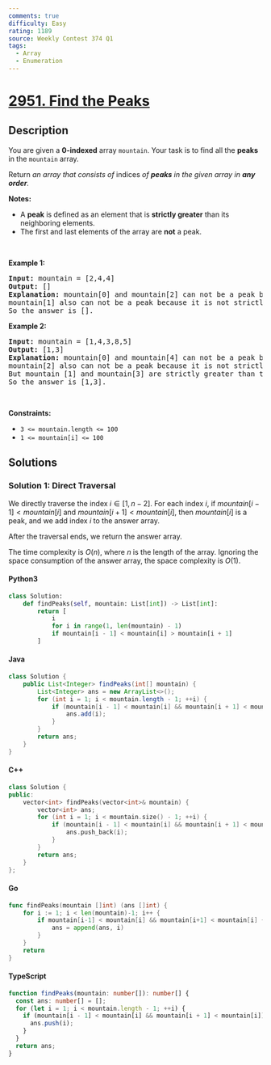 ```yaml
---
comments: true
difficulty: Easy
rating: 1189
source: Weekly Contest 374 Q1
tags:
  - Array
  - Enumeration
---
```


<!-- problem:start -->

# [2951. Find the Peaks](https://leetcode.com/problems/find-the-peaks)


## Description

<!-- description:start -->

<p>You are given a <strong>0-indexed</strong> array <code>mountain</code>. Your task is to find all the <strong>peaks</strong> in the <code>mountain</code> array.</p>

<p>Return <em>an array that consists of </em>indices<!-- notionvc: c9879de8-88bd-43b0-8224-40c4bee71cd6 --><em> of <strong>peaks</strong> in the given array in <strong>any order</strong>.</em></p>

<p><strong>Notes:</strong></p>

<ul>
	<li>A <strong>peak</strong> is defined as an element that is <strong>strictly greater</strong> than its neighboring elements.</li>
	<li>The first and last elements of the array are <strong>not</strong> a peak.</li>
</ul>

<p>&nbsp;</p>
<p><strong class="example">Example 1:</strong></p>

<pre>
<strong>Input:</strong> mountain = [2,4,4]
<strong>Output:</strong> []
<strong>Explanation:</strong> mountain[0] and mountain[2] can not be a peak because they are first and last elements of the array.
mountain[1] also can not be a peak because it is not strictly greater than mountain[2].
So the answer is [].
</pre>

<p><strong class="example">Example 2:</strong></p>

<pre>
<strong>Input:</strong> mountain = [1,4,3,8,5]
<strong>Output:</strong> [1,3]
<strong>Explanation:</strong> mountain[0] and mountain[4] can not be a peak because they are first and last elements of the array.
mountain[2] also can not be a peak because it is not strictly greater than mountain[3] and mountain[1].
But mountain [1] and mountain[3] are strictly greater than their neighboring elements.
So the answer is [1,3].
</pre>

<p>&nbsp;</p>
<p><strong>Constraints:</strong></p>

<ul>
	<li><code>3 &lt;= mountain.length &lt;= 100</code></li>
	<li><code>1 &lt;= mountain[i] &lt;= 100</code></li>
</ul>

<!-- description:end -->

## Solutions

<!-- solution:start -->

### Solution 1: Direct Traversal

We directly traverse the index $i \in [1, n-2]$. For each index $i$, if $mountain[i-1] < mountain[i]$ and $mountain[i + 1] < mountain[i]$, then $mountain[i]$ is a peak, and we add index $i$ to the answer array.

After the traversal ends, we return the answer array.

The time complexity is $O(n)$, where $n$ is the length of the array. Ignoring the space consumption of the answer array, the space complexity is $O(1)$.

<!-- tabs:start -->

#### Python3

```python
class Solution:
    def findPeaks(self, mountain: List[int]) -> List[int]:
        return [
            i
            for i in range(1, len(mountain) - 1)
            if mountain[i - 1] < mountain[i] > mountain[i + 1]
        ]
```

#### Java

```java
class Solution {
    public List<Integer> findPeaks(int[] mountain) {
        List<Integer> ans = new ArrayList<>();
        for (int i = 1; i < mountain.length - 1; ++i) {
            if (mountain[i - 1] < mountain[i] && mountain[i + 1] < mountain[i]) {
                ans.add(i);
            }
        }
        return ans;
    }
}
```

#### C++

```cpp
class Solution {
public:
    vector<int> findPeaks(vector<int>& mountain) {
        vector<int> ans;
        for (int i = 1; i < mountain.size() - 1; ++i) {
            if (mountain[i - 1] < mountain[i] && mountain[i + 1] < mountain[i]) {
                ans.push_back(i);
            }
        }
        return ans;
    }
};
```

#### Go

```go
func findPeaks(mountain []int) (ans []int) {
	for i := 1; i < len(mountain)-1; i++ {
		if mountain[i-1] < mountain[i] && mountain[i+1] < mountain[i] {
			ans = append(ans, i)
		}
	}
	return
}
```

#### TypeScript

```ts
function findPeaks(mountain: number[]): number[] {
  const ans: number[] = [];
  for (let i = 1; i < mountain.length - 1; ++i) {
    if (mountain[i - 1] < mountain[i] && mountain[i + 1] < mountain[i]) {
      ans.push(i);
    }
  }
  return ans;
}
```

<!-- tabs:end -->

<!-- solution:end -->

<!-- problem:end -->
